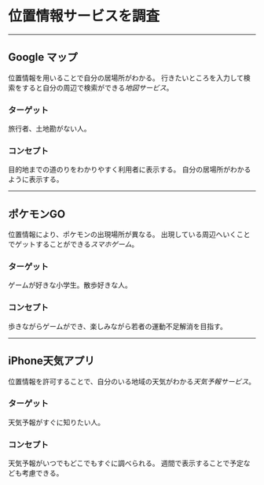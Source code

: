 # 位置情報サービスを調査
___________________
## Google マップ
位置情報を用いることで自分の居場所がわかる。
行きたいところを入力して検索をすると自分の周辺で検索ができる*地図サービス*。
### ターゲット
旅行者、土地勘がない人。
### コンセプト
目的地までの道のりをわかりやすく利用者に表示する。
自分の居場所がわかるように表示する。
___________________
## ポケモンGO
位置情報により、ポケモンの出現場所が異なる。
出現している周辺へいくことでゲットすることができる*スマホゲーム*。
### ターゲット
ゲームが好きな小学生。散歩好きな人。
### コンセプト
歩きながらゲームができ、楽しみながら若者の運動不足解消を目指す。
___________________
## iPhone天気アプリ
位置情報を許可することで、自分のいる地域の天気がわかる*天気予報サービス*。
### ターゲット
天気予報がすぐに知りたい人。
### コンセプト
天気予報がいつでもどこでもすぐに調べられる。
週間で表示することで予定なども考慮できる。
